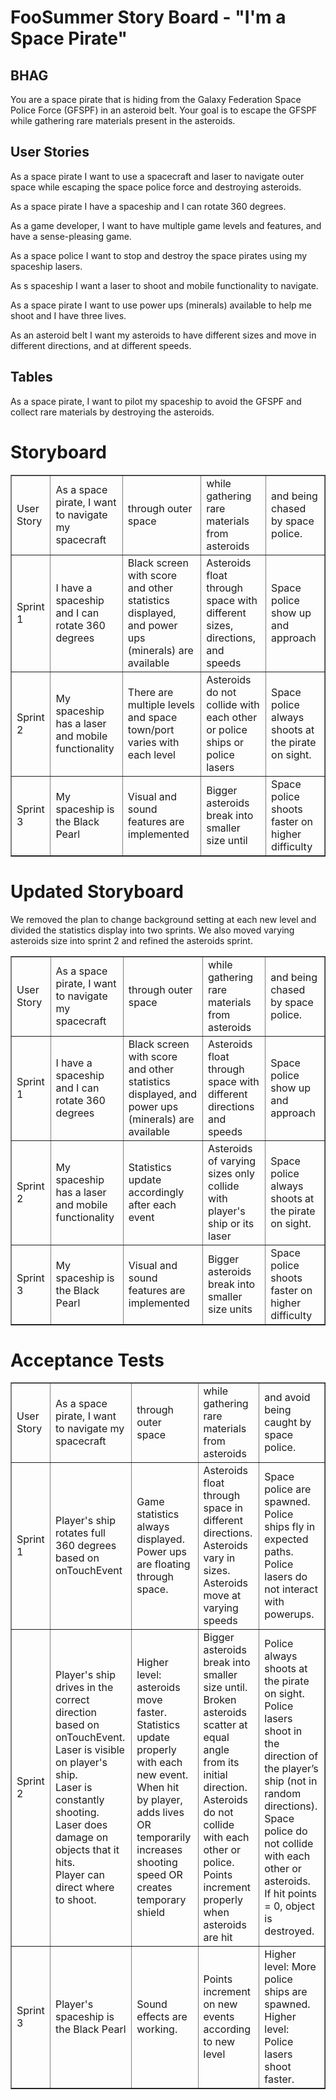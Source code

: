 # FooSummer Story Board - "I'm a Space Pirate"

## BHAG
You are a space pirate that is hiding from the Galaxy Federation Space Police Force (GFSPF) in an asteroid belt. Your goal is to escape the GFSPF while gathering rare materials present in the asteroids.


## User Stories
As a space pirate I want to use a spacecraft and laser to navigate outer space while escaping the space police force and destroying asteroids.

As a space pirate I have a spaceship and I can rotate 360 degrees.

As a game developer, I want to have multiple game levels and features, and have a sense-pleasing game.

As a space police I want to stop and destroy the space pirates using my spaceship lasers.

As s spaceship I want a laser to shoot and mobile functionality to navigate.

As a space pirate I want to use power ups (minerals) available to help me shoot and I have three lives.

As an asteroid belt I want my asteroids to have different sizes and move in different directions, and at different speeds.


## Tables
As a space pirate, I want to pilot my spaceship to avoid the GFSPF and collect rare materials by destroying the asteroids.


# Storyboard
<table width="75%" border="1">
  <tr>
    <td> User Story</td>
    <td> As a space pirate, I want to navigate my spacecraft </td>
    <td> through outer space  </td>
    <td> while gathering rare materials from asteroids </td>
    <td> and being chased by space police. </td>
  </tr>

  <tr>
    <td> Sprint 1 </td>
    <td> I have a spaceship and I can rotate 360 degrees </td>
    <td> Black screen with score and other statistics displayed, and power ups (minerals) are available </td>
    <td> Asteroids float through space with different sizes, directions, and speeds </td>
    <td> Space police show up and approach </td>
  </tr>

  <tr>
    <td> Sprint 2 </td>
    <td> My spaceship has a laser and mobile functionality </td>
    <td> There are multiple levels and space town/port varies with each level </td>
    <td> Asteroids do not collide with each other or police ships or police lasers</td>
    <td> Space police always shoots at the pirate on sight. </td>
  </tr>

  <tr> 
    <td> Sprint 3 </td>
    <td> My spaceship is the Black Pearl </td>
    <td> Visual and sound features are implemented </td>
    <td> Bigger asteroids break into smaller size until </td>
    <td> Space police shoots faster on higher difficulty </td>
  </tr>
</table>


# Updated Storyboard
We removed the plan to change background setting at each new level and divided the statistics display into two sprints.  We also moved varying asteroids size into sprint 2 and refined the asteroids sprint.
<table width="75%" border="1">
  <tr>
    <td> User Story</td>
    <td> As a space pirate, I want to navigate my spacecraft </td>
    <td> through outer space  </td>
    <td> while gathering rare materials from asteroids </td>
    <td> and being chased by space police. </td>
  </tr>

  <tr>
    <td> Sprint 1 </td>
    <td> I have a spaceship and I can rotate 360 degrees </td>
    <td> Black screen with score and other statistics displayed, and power ups (minerals) are available </td>
    <td> Asteroids float through space with different directions and speeds </td>
    <td> Space police show up and approach </td>
  </tr>

  <tr>
    <td> Sprint 2 </td>
    <td> My spaceship has a laser and mobile functionality </td>
    <td> Statistics update accordingly after each event </td>
    <td> Asteroids of varying sizes only collide with player's ship or its laser</td>
    <td> Space police always shoots at the pirate on sight. </td>
  </tr>

  <tr> 
    <td> Sprint 3 </td>
    <td> My spaceship is the Black Pearl </td>
    <td> Visual and sound features are implemented </td>
    <td> Bigger asteroids break into smaller size units</td>
    <td> Space police shoots faster on higher difficulty </td>
  </tr>
</table>


# Acceptance Tests
<table width="75%" border="1">
  <tr>
    <td> User Story</td>
    <td> As a space pirate, I want to navigate my spacecraft </td>
    <td> through outer space  </td>
    <td> while gathering rare materials from asteroids </td>
    <td> and avoid being caught by space police. </td>
  </tr>

  <tr>
    <td> Sprint 1 </td>
    <td> Player's ship rotates full 360 degrees based on onTouchEvent</td>
    <td> Game statistics always displayed.<br>
         Power ups are floating through space. </td>
    <td> Asteroids float through space in different directions. <br>
         Asteroids vary in sizes. <br>
         Asteroids move at varying speeds</td>
    <td> Space police are spawned.<br>
         Police ships fly in expected paths.<br>
         Police lasers do not interact with powerups.</td>
  </tr>

  <tr>
    <td> Sprint 2 </td>
    <td> Player's ship drives in the correct direction based on onTouchEvent.<br>
         Laser is visible on player's ship.<br>
         Laser is constantly shooting.<br>
         Laser does damage on objects that it hits.<br>
         Player can direct where to shoot.</td>
    <td> Higher level: asteroids move faster.<br>
         Statistics update properly with each new event.<br>
         When hit by player, adds lives OR temporarily increases shooting speed OR creates temporary shield</td>
    <td> Bigger asteroids break into smaller size until.<br>
         Broken asteroids scatter at equal angle from its initial direction.<br>
         Asteroids do not collide with each other or police.<br>
         Points increment properly when asteroids are hit</td>
    <td> Police always shoots at the pirate on sight.<br>
         Police lasers shoot in the direction of the player’s ship (not in random directions).<br>
         Space police do not collide with each other or asteroids.<br>
         If hit points = 0, object is destroyed.</td>
  </tr>

  <tr> 
    <td> Sprint 3 </td>
    <td> Player's spaceship is the Black Pearl</td>
    <td> Sound effects are working.</td>
    <td> Points increment on new events according to new level</td>
    <td> Higher level: More police ships are spawned.<br>
         Higher level: Police lasers shoot faster.</td>
  </tr>
</table>

